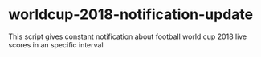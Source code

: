 # worldcup-2018-notification-update
This script gives constant notification about football world cup 2018 live scores in an specific interval

